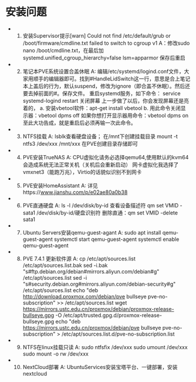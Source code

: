 <!--
 * @FilePath: \undefinedd:\git\HomeAssistant_Plus\env_pkg\Q&A.md
 * @brief: 
 * @details: 
 * @author: Lews Hammond
 * @Date: 2023-04-29 11:39:28
 * @LastEditTime: 2023-06-14 19:48:14
 * @LastEditors: Lews Hammond
-->
安装问题
===

* 1. 安装Supervisor提示[warn] Could not find /etc/default/grub or /boot/firmware/cmdline.txt failed to switch to cgroup v1
A：修改sudo nano /boot/cmdline.txt，在最后加systemd.unified_cgroup_hierarchy=false lsm=apparmor 保存后重启

* 2. 笔记本PVE系统设置合盖休眠
A: 编辑/etc/systemd/logind.conf文件，大家用顺手的编辑器即可。找到#HandleLidSwitch这一行，意思是合上笔记本上盖后的行为，默认suspend，修改为ignore（即合盖不休眠）。然后还要去掉前面的#。保存文件。
重启systemd服务，如下命令：
service systemd-logind restart
关闭屏幕
上一步做了以后，你会发现屏幕还是亮着的，
a. 安装vbetool软件：apt-get install vbetool
b. 用此命令关闭显示器：vbetool dpms off
如果你想打开显示器用命令：vbetool dpms on
至此大功告成，就是重启后必须再输一次此命令。

* 3. NTFS挂载
A: lsblk查看硬盘设备；
在/mnt下创建挂载目录
mount -t ntfs3 /dev/xxx /mnt/xxx
在PVE创建目录存储即可

* 4. PVE安装TrueNAS
A: CPU虚拟化请务必选择qemu64,使用默认的kvm64会造成系统无法正常关机（关机后会重新启动）
网卡虚拟化我选择了vmxnet3（能跑万兆），Virtio的话貌似识别不到网卡

* 5. PVE安装HomeAssistant
A: 详见https://www.jianshu.com/p/e02ae80a0b38

* 6. PVE直通硬盘
A: ls -l /dev/disk/by-id 查看设备描述符
qm set VMID -sata1 /dev/disk/by-id/硬盘识别符
删除直通：qm set VMID -delete sata1

* 7. Ubuntu Servers安装qemu-guest-agant
A: sudo apt install qemu-guest-agent 
systemctl start qemu-guest-agent
systemctl enable qemu-guest-agent

* 8. PVE 7.4.1 更新软件源
A: cp /etc/apt/sources.list /etc/apt/sources.list.bak
sed -i.bak "s#ftp.debian.org/debian#mirrors.aliyun.com/debian#g" /etc/apt/sources.list
sed -i "s#security.debian.org#mirrors.aliyun.com/debian-security#g" /etc/apt/sources.list
echo "deb http://download.proxmox.com/debian/pve bullseye pve-no-subscription" >>  /etc/apt/sources.list
wget https://mirrors.ustc.edu.cn/proxmox/debian/proxmox-release-bullseye.gpg -O /etc/apt/trusted.gpg.d/proxmox-release-bullseye.gpg
echo "deb https://mirrors.ustc.edu.cn/proxmox/debian/pve bullseye pve-no-subscription" > /etc/apt/sources.list.d/pve-no-subscription.list

* 9. NTFS在linux挂载只读
A: sudo ntfsfix /dev/xxx
sudo umount /dev/xxx
sudo mount -o rw /dev/xxx

* 10. NextCloud部署
A: UbuntuServices安装宝塔平台、一键部署，安装nextcloud



